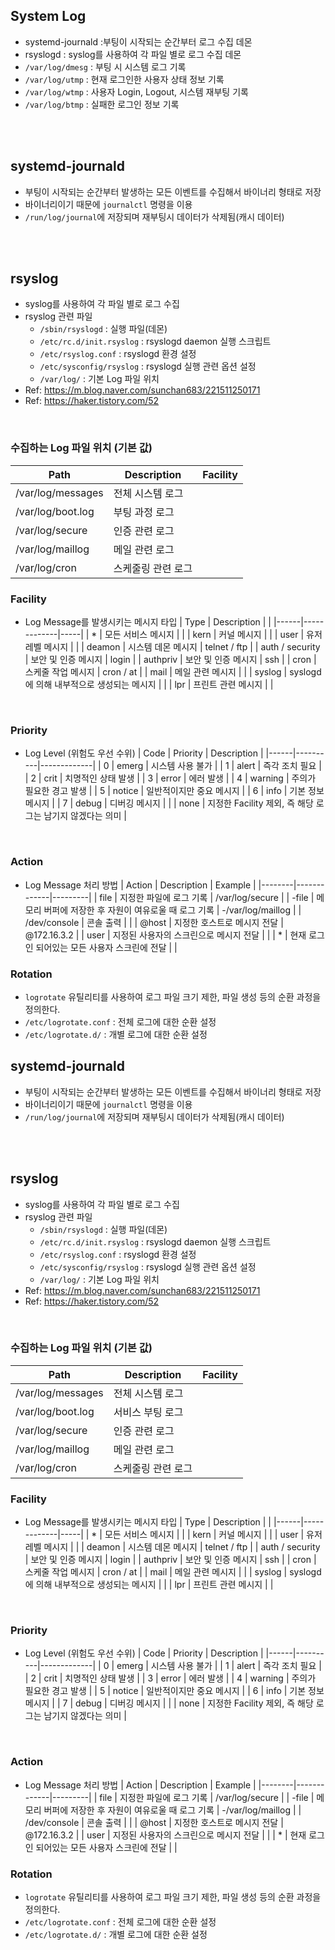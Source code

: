 ## System Log
* systemd-journald :부팅이 시작되는 순간부터 로그 수집 데몬
* rsyslogd : syslog를 사용하여 각 파일 별로 로그 수집 데몬
* ```/var/log/dmesg``` : 부팅 시 시스템 로그 기록
* ```/var/log/utmp``` : 현재 로그인한 사용자 상태 정보 기록
* ```/var/log/wtmp``` : 사용자 Login, Logout, 시스템 재부팅 기록
* ```/var/log/btmp``` : 실패한 로그인 정보 기록
</br>
</br>


## systemd-journald
* 부팅이 시작되는 순간부터 발생하는 모든 이벤트를 수집해서 바이너리 형태로 저장
* 바이너리이기 때문에 ```journalctl``` 명령을 이용
* ```/run/log/journal```에 저장되며 재부팅시 데이터가 삭제됨(캐시 데이터)
</br>
</br>


## rsyslog
* syslog를 사용하여 각 파일 별로 로그 수집
* rsyslog 관련 파일
    * ```/sbin/rsyslogd``` : 실행 파일(데몬)
    * ```/etc/rc.d/init.rsyslog``` : rsyslogd daemon 실행 스크립트
    * ```/etc/rsyslog.conf``` : rsyslogd 환경 설정
    * ```/etc/sysconfig/rsyslog``` : rsyslogd 실행 관련 옵션 설정
    * ```/var/log/``` : 기본 Log 파일 위치
* Ref: https://m.blog.naver.com/sunchan683/221511250171
* Ref: https://haker.tistory.com/52
</br>

### 수집하는 Log 파일 위치 (기본 값)
| Path | Description | Facility |
|------|-------------|----------|
| /var/log/messages | 전체 시스템 로그 |  |
| /var/log/boot.log | 부팅 과정 로그 |  |
| /var/log/secure | 인증 관련 로그 | |    
| /var/log/maillog | 메일 관련 로그 |  |
| /var/log/cron | 스케줄링 관련 로그 |  |

### Facility
* Log Message를 발생시키는 메시지 타입
    | Type | Description |     |
    |------|-------------|-----|
    | * | 모든 서비스 메시지  |   |
    | kern | 커널 메시지 |  |
    | user | 유저 레벨 메시지 |  |
    | deamon | 시스템 데몬 메시지 | telnet / ftp |
    | auth / security | 보안 및 인증 메시지 | login |
    | authpriv | 보안 및 인증 메시지 | ssh |
    | cron | 스케줄 작업 메시지 | cron / at |
    | mail | 메일 관련 메시지 |  |
    | syslog | syslogd에 의해 내부적으로 생성되는 메시지 |  |
    | lpr | 프린트 관련 메시지 |  |
</br>

### Priority
* Log Level (위험도 우선 수위)
    | Code | Priority | Description |
    |------|----------|-------------|
    | 0 | emerg | 시스템 사용 불가 |
    | 1 | alert | 즉각 조치 필요 |
    | 2 | crit | 치명적인 상태 발생 |
    | 3 | error | 에러 발생 |
    | 4 | warning | 주의가 필요한 경고 발생 |
    | 5 | notice | 일반적이지만 중요 메시지 |
    | 6 | info | 기본 정보 메시지 |
    | 7 | debug | 디버깅 메시지 |
    |  | none | 지정한 Facility 제외, 즉 해당 로그는 남기지 않겠다는 의미 |
</br>

### Action
* Log Message 처리 방법
    | Action | Description | Example |
    |--------|-------------|---------|
    | file | 지정한 파일에 로그 기록 | /var/log/secure |
    | -file | 메모리 버퍼에 저장한 후 자원이 여유로울 때 로그 기록 | -/var/log/maillog |
    | /dev/console | 콘솔 출력 |  |
    | @host | 지정한 호스트로 메시지 전달 | @172.16.3.2 |
    | user | 지정된 사용자의 스크린으로 메시지 전달 | |
    | * | 현재 로그인 되어있는 모든 사용자 스크린에 전달 | |


### Rotation
* ```logrotate``` 유틸리티를 사용하여 로그 파일 크기 제한, 파일 생성 등의 순환 과정을 정의한다.
* ```/etc/logrotate.conf``` : 전체 로그에 대한 순환 설정
* ```/etc/logrotate.d/``` : 개별 로그에 대한 순환 설정







## systemd-journald
* 부팅이 시작되는 순간부터 발생하는 모든 이벤트를 수집해서 바이너리 형태로 저장
* 바이너리이기 때문에 ```journalctl``` 명령을 이용
* ```/run/log/journal```에 저장되며 재부팅시 데이터가 삭제됨(캐시 데이터)
</br>
</br>



## rsyslog
* syslog를 사용하여 각 파일 별로 로그 수집
* rsyslog 관련 파일
    * ```/sbin/rsyslogd``` : 실행 파일(데몬)
    * ```/etc/rc.d/init.rsyslog``` : rsyslogd daemon 실행 스크립트
    * ```/etc/rsyslog.conf``` : rsyslogd 환경 설정
    * ```/etc/sysconfig/rsyslog``` : rsyslogd 실행 관련 옵션 설정
    * ```/var/log/``` : 기본 Log 파일 위치
* Ref: https://m.blog.naver.com/sunchan683/221511250171
* Ref: https://haker.tistory.com/52
</br>

### 수집하는 Log 파일 위치 (기본 값)
| Path | Description | Facility |
|------|-------------|----------|
| /var/log/messages | 전체 시스템 로그 |  |
| /var/log/boot.log | 서비스 부팅 로그 |  |
| /var/log/secure | 인증 관련 로그 | |    
| /var/log/maillog | 메일 관련 로그 |  |
| /var/log/cron | 스케줄링 관련 로그 |  |

### Facility
* Log Message를 발생시키는 메시지 타입
    | Type | Description |     |
    |------|-------------|-----|
    | * | 모든 서비스 메시지  |   |
    | kern | 커널 메시지 |  |
    | user | 유저 레벨 메시지 |  |
    | deamon | 시스템 데몬 메시지 | telnet / ftp |
    | auth / security | 보안 및 인증 메시지 | login |
    | authpriv | 보안 및 인증 메시지 | ssh |
    | cron | 스케줄 작업 메시지 | cron / at |
    | mail | 메일 관련 메시지 |  |
    | syslog | syslogd에 의해 내부적으로 생성되는 메시지 |  |
    | lpr | 프린트 관련 메시지 |  |
</br>

### Priority
* Log Level (위험도 우선 수위)
    | Code | Priority | Description |
    |------|----------|-------------|
    | 0 | emerg | 시스템 사용 불가 |
    | 1 | alert | 즉각 조치 필요 |
    | 2 | crit | 치명적인 상태 발생 |
    | 3 | error | 에러 발생 |
    | 4 | warning | 주의가 필요한 경고 발생 |
    | 5 | notice | 일반적이지만 중요 메시지 |
    | 6 | info | 기본 정보 메시지 |
    | 7 | debug | 디버깅 메시지 |
    |  | none | 지정한 Facility 제외, 즉 해당 로그는 남기지 않겠다는 의미 |
</br>

### Action
* Log Message 처리 방법
    | Action | Description | Example |
    |--------|-------------|---------|
    | file | 지정한 파일에 로그 기록 | /var/log/secure |
    | -file | 메모리 버퍼에 저장한 후 자원이 여유로울 때 로그 기록 | -/var/log/maillog |
    | /dev/console | 콘솔 출력 |  |
    | @host | 지정한 호스트로 메시지 전달 | @172.16.3.2 |
    | user | 지정된 사용자의 스크린으로 메시지 전달 | |
    | * | 현재 로그인 되어있는 모든 사용자 스크린에 전달 | |


### Rotation
* ```logrotate``` 유틸리티를 사용하여 로그 파일 크기 제한, 파일 생성 등의 순환 과정을 정의한다.
* ```/etc/logrotate.conf``` : 전체 로그에 대한 순환 설정
* ```/etc/logrotate.d/``` : 개별 로그에 대한 순환 설정
